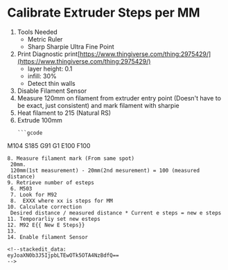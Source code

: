 
# Calibrate Extruder Steps per MM
1. Tools Needed
	* Metric Ruler
	* Sharp Sharpie Ultra Fine Point
2. Print Diagnostic print[https://www.thingiverse.com/thing:2975429/](https://www.thingiverse.com/thing:2975429/)
	* layer height: 0.1
	* infill: 30%
    * Detect thin walls
4. Disable Filament Sensor
5. Measure 120mm on filament from extruder entry point (Doesn't have to be exact, just consistent) and mark filament with sharpie
6. Heat filament to 215 (Natural RS)
7. Extrude 100mm
    ```
    ```gcode
M104 S185 
    G91
    G1 E100 F100
   ```
8. Measure filament mark (From same spot)
    20mm.
    120mm(1st measurement) - 20mm(2nd mesurement) = 100 (measured distance)
9. Retrieve number of esteps
	6. M503
	7. Look for M92
	8.  EXXX where xx is steps for MM
10. Calculate correction
	Desired distance / measured distance * Current e steps = new e steps
11. Temporarliy set new esteps
12. M92 E{{ New E Steps}}
13. 
14. Enable filament Sensor
	
<!--stackedit_data:
eyJoaXN0b3J5IjpbLTEwOTk5OTA4NzBdfQ==
-->